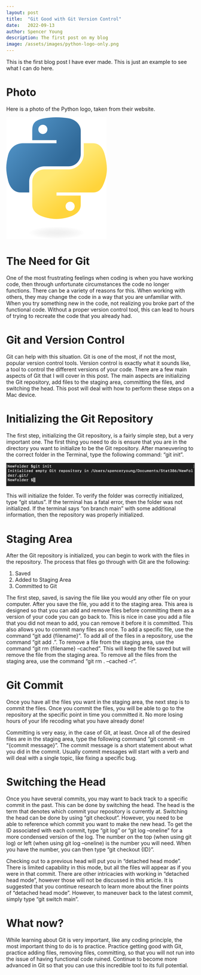```yaml
---
layout: post
title:  "Git Good with Git Version Control"
date:   2022-09-13
author: Spencer Young
description: The first post on my blog
image: /assets/images/python-logo-only.png
---
```


This is the first blog post I have ever made. This is just an example to see what I can do here.

# Photo

Here is a photo of the Python logo, taken from their website.


![Figure](https://github.com/SpencerYoung66/stat386-projects/raw/main/assets/images/python-logo-only.png)

# The Need for Git

One of the most frustrating feelings when coding is when you have working code, then through unfortunate circumstances the code no longer functions. There can be a variety of reasons for this. When working with others, they may change the code in a way that you are unfamiliar with. When you try something new in the code, not realizing you broke part of the functional code. Without a proper version control tool, this can lead to hours of trying to recreate the code that you already had. 

# Git and Version Control

Git can help with this situation. Git is one of the most, if not the most, popular version control tools. Version control is exactly what it sounds like, a tool to control the different versions of your code. There are a few main aspects of Git that I will cover in this post. The main aspects are initializing the Git repository, add files to the staging area, committing the files, and switching the head. This post will deal with how to perform these steps on a Mac device. 

# Initializing the Git Repository

The first step, initializing the Git repository, is a fairly simple step, but a very important one. The first thing you need to do is ensure that you are in the directory you want to initialize to be the Git repository. After maneuvering to the correct folder in the Terminal, type the following command: “git init”. 

![Figure](https://github.com/SpencerYoung66/stat386-projects/raw/main/assets/images/TutorialPhotos/GitInit.png)

This will initialize the folder. To verify the folder was correctly initialized, type “git status”. If the terminal has a fatal error, then the folder was not initialized. If the terminal says “on branch main” with some additional information, then the repository was properly initialized. 

# Staging Area

After the Git repository is initialized, you can begin to work with the files in the repository. The process that files go through with Git are the following: 

1.	Saved 
2.	Added to Staging Area
3.	Committed to Git

The first step, saved, is saving the file like you would any other file on your computer. After you save the file, you add it to the staging area. This area is designed so that you can add and remove files before committing them as a version of your code you can go back to. This is nice in case you add a file that you did not mean to add, you can remove it before it is committed. This also allows you to commit many files as once. To add a specific file, use the command “git add {filename}”.  To add all of the files in a repository, use the command “git add .”. To remove a file from the staging area, use the command “git rm {filename} –cached”. This will keep the file saved but will remove the file from the staging area. To remove all the files from the staging area, use the command “git rm . –cached -r”. 

# Git Commit

Once you have all the files you want in the staging area, the next step is to commit the files. Once you commit the files, you will be able to go to the repository at the specific point in time you committed it. No more losing hours of your life recoding what you have already done!

Committing is very easy, in the case of Git, at least. Once all of the desired files are in the staging area, type the following command “git commit -m “{commit message}”. The commit message is a short statement about what you did in the commit. Usually commit messages will start with a verb and will deal with a single topic, like fixing a specific bug. 

# Switching the Head

Once you have several commits, you may want to back track to a specific commit in the past. This can be done by switching the head. The head is the term that denotes which commit your repository is currently at. Switching the head can be done by using “git checkout”. However, you need to be able to reference which commit you want to make the new head. To get the ID associated with each commit, type “git log” or “git log –oneline” for a more condensed version of the log. The number on the top (when using git log) or left (when using git log –oneline) is the number you will need. When you have the number, you can then type “git checkout {ID}”. 

Checking out to a previous head will put you in “detached head mode”. There is limited capability in this mode, but all the files will appear as if you were in that commit. There are other intricacies with working in “detached head mode”, however those will not be discussed in this article. It is suggested that you continue research to learn more about the finer points of “detached head mode”. However, to maneuver back to the latest commit, simply type “git switch main”. 

# What now?

While learning about Git is very important, like any coding principle, the most important thing to do is to practice. Practice getting good with Git, practice adding files, removing files, committing, so that you will not run into the issue of having functional code ruined. Continue to become more advanced in Git so that you can use this incredible tool to its full potential.



